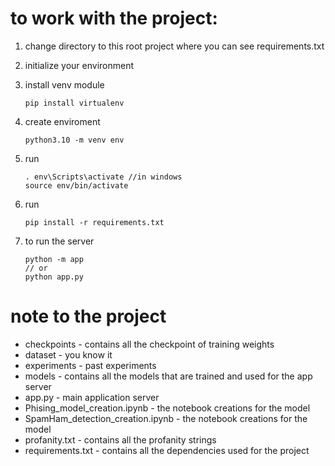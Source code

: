 # to work with the project:

1. change directory to this root project where you can see requirements.txt
2. initialize your environment
3. install venv module

   ```
   pip install virtualenv
   ```
4. create enviroment

   ```
   python3.10 -m venv env
   ```
5. run

   ```
   . env\Scripts\activate //in windows
   source env/bin/activate
   ```
6. run

   ```
   pip install -r requirements.txt
   ```
7. to run the server

   ```
   python -m app 
   // or
   python app.py
   ```

# note to the project



* checkpoints - contains all the checkpoint of training weights
* dataset - you know it
* experiments - past experiments
* models - contains all the models that are trained and used for the app server
* app.py - main application server
* Phising_model_creation.ipynb - the notebook creations for the model
* SpamHam_detection_creation.ipynb - the notebook creations for the model
* profanity.txt - contains all the profanity strings
* requirements.txt - contains all the dependencies used for the project
